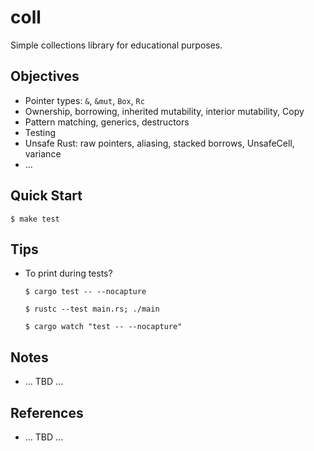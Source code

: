 # coll  

Simple collections library for educational purposes.

## Objectives

- Pointer types: `&`, `&mut`, `Box`, `Rc` 
- Ownership, borrowing, inherited mutability, interior mutability, Copy
- Pattern matching, generics, destructors
- Testing
- Unsafe Rust: raw pointers, aliasing, stacked borrows, UnsafeCell, variance
- ...

## Quick Start

```console
$ make test
```

## Tips

- To print during tests?
    ```console
    $ cargo test -- --nocapture
    ```
    ```console
    $ rustc --test main.rs; ./main
    ```
    ```console
    $ cargo watch "test -- --nocapture"
    ```

## Notes

- ... TBD ...

## References

- ... TBD ...